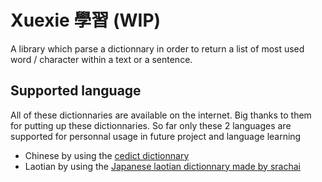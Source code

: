 # Xuexie 學習 (WIP)

A library which parse a dictionnary in order to return a list of most used word / character within a text or a sentence.

## Supported language

All of these dictionnaries are available on the internet. Big thanks to them for putting up these dictionnaries. So far only these 2 languages are supported for personnal usage in future project and language learning

- Chinese by using the [cedict dictionnary](https://www.mdbg.net/chinese/dictionary?page=cedict)
- Laotian by using the [Japanese laotian dictionnary made by srachai](http://srachai.web.fc2.com)